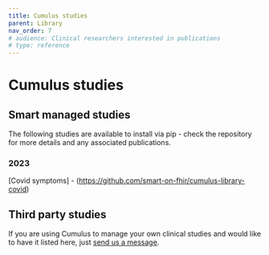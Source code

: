 ```yaml
---
title: Cumulus studies
parent: Library
nav_order: 7
# audience: Clinical researchers interested in publications
# type: reference
---
```


# Cumulus studies

## Smart managed studies

The following studies are available to install via pip - check the repository
for more details and any associated publications.

### 2023
[Covid symptoms] - (https://github.com/smart-on-fhir/cumulus-library-covid)

## Third party studies

If you are using Cumulus to manage your own clinical studies and would like
to have it listed here, just 
[send us a message](https://smarthealthit.org/an-app-platform-for-healthcare/contact-us/).
